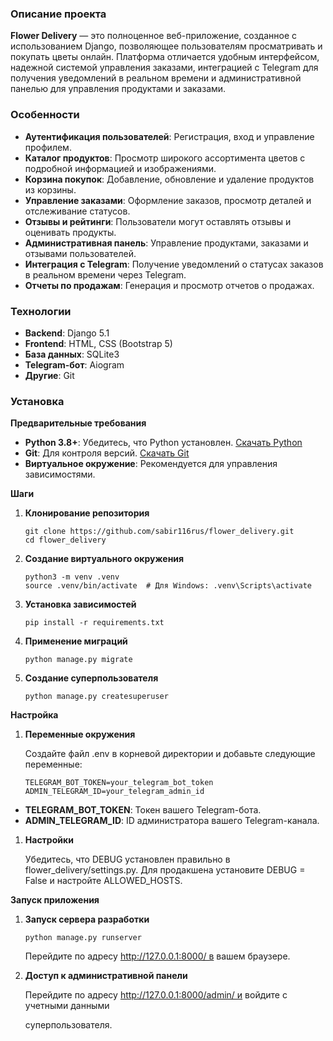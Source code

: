### Описание проекта

**Flower Delivery** — это полноценное веб-приложение, созданное с использованием Django, позволяющее пользователям просматривать и покупать цветы онлайн. Платформа отличается удобным интерфейсом, надежной системой управления заказами, интеграцией с Telegram для получения уведомлений в реальном времени и административной панелью для управления продуктами и заказами.

### **Особенности**

- **Аутентификация пользователей**: Регистрация, вход и управление профилем.
- **Каталог продуктов**: Просмотр широкого ассортимента цветов с подробной информацией и изображениями.
- **Корзина покупок**: Добавление, обновление и удаление продуктов из корзины.
- **Управление заказами**: Оформление заказов, просмотр деталей и отслеживание статусов.
- **Отзывы и рейтинги**: Пользователи могут оставлять отзывы и оценивать продукты.
- **Административная панель**: Управление продуктами, заказами и отзывами пользователей.
- **Интеграция с Telegram**: Получение уведомлений о статусах заказов в реальном времени через Telegram.
- **Отчеты по продажам**: Генерация и просмотр отчетов о продажах.

### **Технологии**

- **Backend**: Django 5.1
- **Frontend**: HTML, CSS (Bootstrap 5)
- **База данных**: SQLite3
- **Telegram-бот**: Aiogram
- **Другие**: Git

### **Установка**

**Предварительные требования**

- **Python 3.8+**: Убедитесь, что Python установлен. [Скачать Python](https://www.python.org/downloads/)
- **Git**: Для контроля версий. [Скачать Git](https://git-scm.com/downloads)
- **Виртуальное окружение**: Рекомендуется для управления зависимостями.

**Шаги**

1. **Клонирование репозитория**
    
    ```
    git clone https://github.com/sabir116rus/flower_delivery.git
    cd flower_delivery
    ```
    
2. **Создание виртуального окружения**
    
    ```
    python3 -m venv .venv
    source .venv/bin/activate  # Для Windows: .venv\Scripts\activate
    ```
    
3. **Установка зависимостей**
    
    ```
    pip install -r requirements.txt
    ```
    
4. **Применение миграций**
    
    ```
    python manage.py migrate
    ```
    
5. **Создание суперпользователя**
    
    ```
    python manage.py createsuperuser
    ```
    

**Настройка**

1. **Переменные окружения**
    
    Создайте файл .env в корневой директории и добавьте следующие переменные:
    
    ```
    TELEGRAM_BOT_TOKEN=your_telegram_bot_token
    ADMIN_TELEGRAM_ID=your_telegram_admin_id
    ```
    
- **TELEGRAM_BOT_TOKEN**: Токен вашего Telegram-бота.
- **ADMIN_TELEGRAM_ID**: ID администратора вашего Telegram-канала.
1. **Настройки**
    
    Убедитесь, что DEBUG установлен правильно в flower_delivery/settings.py. Для продакшена установите DEBUG = False и настройте ALLOWED_HOSTS.
    

**Запуск приложения**

1. **Запуск сервера разработки**
    
    ```
    python manage.py runserver
    ```
    
    Перейдите по адресу http://127.0.0.1:8000/ в вашем браузере.
    
2. **Доступ к административной панели**
    
    Перейдите по адресу http://127.0.0.1:8000/admin/ и войдите с учетными данными 
    
    cуперпользователя.
